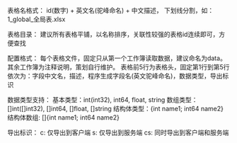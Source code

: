 表格名格式：
    id(数字) + 英文名(驼峰命名) + 中文描述， 下划线分割，如：1_global_全局表.xlsx

表格目录：
    建议所有表格平铺，以名称排序，关联性较强的表格id连续即可，方便查找

配置格式：
    每个表格文件，固定只从第一个工作簿读取数据，建议命名为data。其余工作簿为注释说明，策划自行维护。
    表格前5行为表格头，固定第1行到第5行依次为：字段中文名，描述，程序生成字段名(英文驼峰命名)，数据类型，导出标识

数据类型支持：
    基本类型：int(int32), int64, float, string
    数组类型：[]int([]int32), []int64, []float, []string
    结构体类型：{int name1; int64 name2}
    结构体数组: []{int name1; int64 name2}

导出标识：
    c: 仅导出到客户端
    s: 仅导出到服务端
    cs: 同时导出到客户端和服务端
